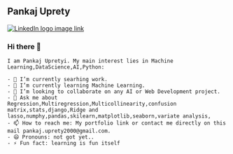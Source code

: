 ## Pankaj Uprety
[![LinkedIn logo image link](https://i1.wp.com/www.owlishcommunications.com/thewisdomzone/wp-content/uploads/LINKEDIN-LOGO-2-Animated-Pulsating.gif?fit=200%2C500&ssl=1)](https://www.linkedin.com/in/pankaj-uprety-14101b10b/)
### Hi there 👋
```
I am Pankaj Upretyi. My main interest lies in Machine Learning,DataScience,AI,Python:

- 🔭 I’m currently searhing work.
- 🌱 I’m currently learning Machine Learning.
- 👯 I’m looking to collaborate on any AI or Web Development project.
- 💬 Ask me about Regression,Multiregression,Multicollinearity,confusion matrix,stats,django,Ridge and lasso,numphy,pandas,skilearn,matplotlib,seaborn,variate analysis,
- 📫 How to reach me: My portfolio link or contact me directly on this mail pankaj.uprety2000@gmail.com.
- 😄 Pronouns: not got yet..
- ⚡ Fun fact: learning is fun itself
```
